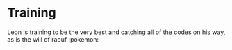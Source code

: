 # Training
Leon is training to be the very best and catching all of the codes on his way, as is the will of raouf :pokemon:
